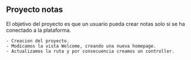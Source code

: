 ## Proyecto notas
El objetivo del proyecto es que un usuario pueda crear notas solo si se ha conectado a la plataforma.
    
    - Creacion del proyecto.
    - Modicamos la vista Welcome, creando una nueva homepage.
    - Actualizamos la ruta y por consecuencia creamos un controller.

